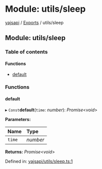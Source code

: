 # Module: utils/sleep

[yajsapi](../yajsapi.md) / [Exports](./) / utils/sleep

## Module: utils/sleep

### Table of contents

#### Functions

* [default](utils_sleep.md#default)

### Functions

#### default

▸ `Const`**default**\(`time`: _number_\): _Promise_&lt;_void_&gt;

**Parameters:**

| Name | Type |
| :--- | :--- |
| `time` | _number_ |

**Returns:** _Promise_&lt;_void_&gt;

Defined in: [yajsapi/utils/sleep.ts:1](https://github.com/golemfactory/yajsapi/blob/289a25a/yajsapi/utils/sleep.ts#L1)

